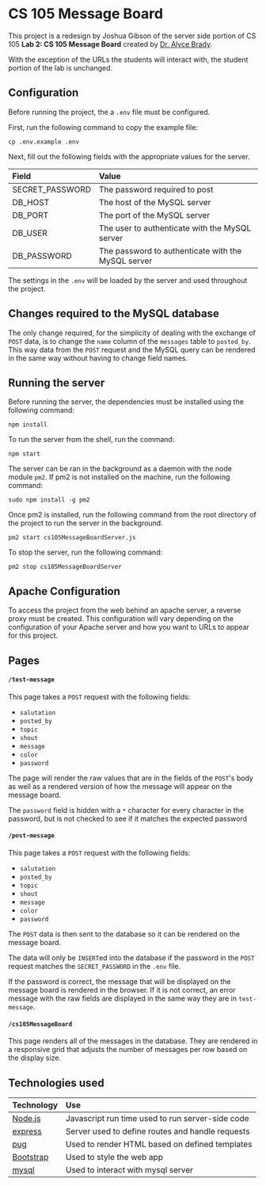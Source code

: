 # CS 105 Message Board
This project is a redesign by Joshua Gibson of the server side portion of CS 105 **Lab 2: CS 105 Message Board** created by [Dr. Alyce Brady](http://www.cs.kzoo.edu/~abrady/).

With the exception of the URLs the students will interact with, the student portion of the lab is unchanged.

## Configuration
Before running the project, the a `.env` file must be configured.

First, run the following command to copy the example file:

```
cp .env.example .env
```

Next, fill out the following fields with the appropriate values for the server.

| Field           | Value          |
| :-------------- | :------------- |
| SECRET_PASSWORD | The password required to post |
| DB_HOST         | The host of the MySQL server  |
| DB_PORT         | The port of the MySQL server  |
| DB_USER         | The user to authenticate with the MySQL server |
| DB_PASSWORD     | The password to authenticate with the MySQL server |

The settings in the `.env` will be loaded by the server and used throughout the project.

## Changes required to the MySQL database

The only change required, for the simplicity of dealing with the exchange of `POST` data, is to change the `name` column of the `messages` table to `posted_by`.  This way data from the `POST` request and the MySQL query can be rendered in the same way without having to change field names.

## Running the server

Before running the server, the dependencies must be installed using the following command:

```
npm install
```

To run the server from the shell, run the command:

```
npm start
```

The server can be ran in the background as a daemon with the node module `pm2`. If pm2 is not installed on the machine, run the following command:

```
sudo npm install -g pm2
```

Once pm2 is installed, run the following command from the root directory of the project to run the server in the background.

```
pm2 start cs105MessageBoardServer.js
```

To stop the server, run the following command:

```
pm2 stop cs105MessageBoardServer
```

## Apache Configuration

To access the project from the web behind an apache server, a reverse proxy must be created.  This configuration will vary depending on the configuration of your Apache server and how you want to URLs to appear for this project.

## Pages

#### `/test-message`
This page takes a `POST` request with the following fields:
  - `salutation`
  - `posted_by`
  - `topic`
  - `shout`
  - `message`
  - `color`
  - `password`

The page will render the raw values that are in the fields of the `POST`'s body as well as a rendered version of how the message will appear on the message board.

The `password` field is hidden with a `*` character for every character in the password, but is not checked to see if it matches the expected password

#### `/post-message`
This page takes a `POST` request with the following fields:
  - `salutation`
  - `posted_by`
  - `topic`
  - `shout`
  - `message`
  - `color`
  - `password`

The `POST` data is then sent to the database so it can be rendered on the message board.

The data will only be `INSERT`ed into the database if the password in the `POST` request matches the `SECRET_PASSWORD` in the `.env` file.

If the password is correct, the message that will be displayed on the message board is rendered in the browser. If it is not correct, an error message with the raw fields are displayed in the same way they are in `test-message`.

#### `/cs105MessageBoard`
This page renders all of the messages in the database.  They are rendered in a responsive grid that adjusts the number of messages per row based on the display size.

## Technologies used

| Technology | Use     |
| :------------- | :------------- |
| [Node.js](https://nodejs.org/en/) | Javascript run time used to run server-side code |
| [express](https://expressjs.com/) | Server used to define routes and handle requests       |
| [pug](https://pugjs.org/api/getting-started.html) | Used to render HTML based on defined templates |
| [Bootstrap](https://getbootstrap.com/) | Used to style the web app |
| [mysql](https://www.npmjs.com/package/mysql) | Used to interact with mysql server |
